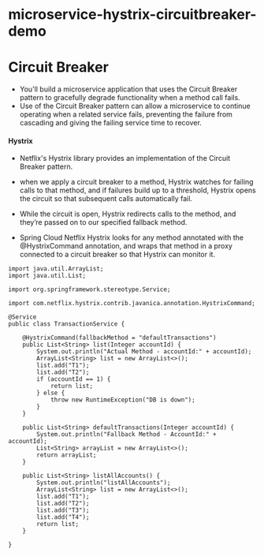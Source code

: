 # microservice-hystrix-circuitbreaker-demo

# Circuit Breaker
* You'll build a microservice application that uses the Circuit Breaker pattern to gracefully degrade functionality when a method call fails. 
* Use of the Circuit Breaker pattern can allow a microservice to continue operating when a related service fails, preventing the failure from cascading and giving the failing service time to recover.


#### Hystrix
* Netflix's Hystrix library provides an implementation of the Circuit Breaker pattern.
* when we apply a circuit breaker to a method, Hystrix watches for failing calls to that method, and if failures build up to a threshold, Hystrix opens the circuit so that subsequent calls automatically fail. 
* While the circuit is open, Hystrix redirects calls to the method, and they’re passed on to our specified fallback method.


* Spring Cloud Netflix Hystrix looks for any method annotated with the @HystrixCommand annotation, and wraps that method in a proxy connected to a circuit breaker so that Hystrix can monitor it.


```
import java.util.ArrayList;
import java.util.List;

import org.springframework.stereotype.Service;

import com.netflix.hystrix.contrib.javanica.annotation.HystrixCommand;

@Service
public class TransactionService {

	@HystrixCommand(fallbackMethod = "defaultTransactions")
	public List<String> list(Integer accountId) {
		System.out.println("Actual Method - accountId:" + accountId);
		ArrayList<String> list = new ArrayList<>();
		list.add("T1");
		list.add("T2");
		if (accountId == 1) {
			return list;
		} else {
			throw new RuntimeException("DB is down");
		}
	}

	public List<String> defaultTransactions(Integer accountId) {
		System.out.println("Fallback Method - AccountId:" + accountId);
		List<String> arrayList = new ArrayList<>();
		return arrayList;
	}

	public List<String> listAllAccounts() {
		System.out.println("listAllAccounts");
		ArrayList<String> list = new ArrayList<>();
		list.add("T1");
		list.add("T2");
		list.add("T3");
		list.add("T4");
		return list;
	}

}
```

